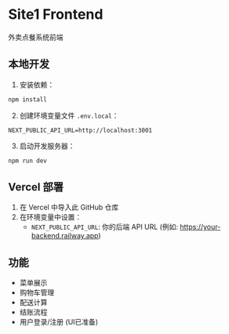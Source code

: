 # Site1 Frontend

外卖点餐系统前端

## 本地开发

1. 安装依赖：
```bash
npm install
```

2. 创建环境变量文件 `.env.local`：
```
NEXT_PUBLIC_API_URL=http://localhost:3001
```

3. 启动开发服务器：
```bash
npm run dev
```

## Vercel 部署

1. 在 Vercel 中导入此 GitHub 仓库
2. 在环境变量中设置：
   - `NEXT_PUBLIC_API_URL`: 你的后端 API URL (例如: https://your-backend.railway.app)

## 功能

- 菜单展示
- 购物车管理
- 配送计算
- 结账流程
- 用户登录/注册 (UI已准备)
